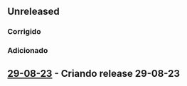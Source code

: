 ## Unreleased

### Corrigido

### Adicionado

## [29-08-23](https://github.com/QuizUTFPR/quiz_documentation/releases/tag/29-08-23) - Criando release 29-08-23


